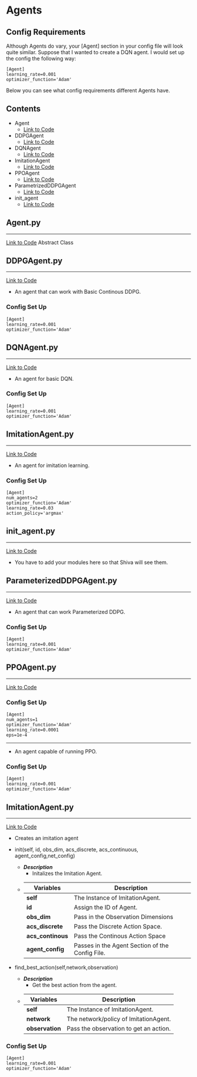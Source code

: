 # Agents
## Config Requirements
Although Agents do vary, your [Agent] section in your config file will look quite similar. Suppose that I wanted to create a DQN agent. I would set up the config the following way:
```
[Agent]
learning_rate=0.001
optimizer_function='Adam'
```
Below you can see what config requirements different Agents have.

## Contents
*   Agent
    * [Link to Code](https://github.com/nflux/Control-Tasks/blob/demo/shiva/shiva/agents/Agent.py)
*   DDPGAgent
    * [Link to Code](https://github.com/nflux/Control-Tasks/blob/demo/shiva/shiva/agents/DDPGAgent.py)
*   DQNAgent
    * [Link to Code](https://github.com/nflux/Control-Tasks/blob/demo/shiva/shiva/agents/DQNAgent.py)
*   ImitationAgent
    * [Link to Code](https://github.com/nflux/Control-Tasks/blob/demo/shiva/shiva/agents/ImitationAgent.py)
*   PPOAgent
    * [Link to Code](https://github.com/nflux/Control-Tasks/blob/demo/shiva/shiva/agents/PPOAgent.py)
*   ParametrizedDDPGAgent
    * [Link to Code](https://github.com/nflux/Control-Tasks/blob/demo/shiva/shiva/agents/ParametrizedDDPGAgent.py)
*   init_agent
    * [Link to Code](https://github.com/nflux/Control-Tasks/blob/demo/shiva/shiva/buffers/__init__.py)
##  Agent.py
___
[Link to Code](https://github.com/nflux/Control-Tasks/blob/demo/shiva/shiva/buffers/Agent.py)
Abstract Class
##  DDPGAgent.py
___
[Link to Code](https://github.com/nflux/Control-Tasks/blob/demo/shiva/shiva/buffers/DDPGAgent.py)
* An agent that can work with Basic Continous DDPG.
### Config Set Up     
```
[Agent]
learning_rate=0.001
optimizer_function='Adam'
```
##  DQNAgent.py
___
[Link to Code](https://github.com/nflux/Control-Tasks/blob/demo/shiva/shiva/buffers/DQNAgent.py)
* An agent for basic DQN.
### Config Set Up     
```
[Agent]
learning_rate=0.001
optimizer_function='Adam'
```
##  ImitationAgent.py
___
[Link to Code](https://github.com/nflux/Control-Tasks/blob/demo/shiva/shiva/buffers/ImitationAgent.py)
* An agent for imitation learning.
### Config Set Up     
```
[Agent]
num_agents=2
optimizer_function='Adam'
learning_rate=0.03
action_policy='argmax'
```
##  init_agent.py
___
[Link to Code](https://github.com/nflux/Control-Tasks/blob/demo/shiva/shiva/buffers/init_agent.py)

* You have to add your modules here so that Shiva will see them.

##  ParameterizedDDPGAgent.py 
___
[Link to Code](https://github.com/nflux/Control-Tasks/blob/demo/shiva/shiva/buffers/ParameterizedDDPGAgent.py)
* An agent that can work Parameterized DDPG.
### Config Set Up     
```
[Agent]
learning_rate=0.001
optimizer_function='Adam'
```
##  PPOAgent.py
___
[Link to Code](https://github.com/nflux/Control-Tasks/blob/demo/shiva/shiva/buffers/PPOAgent.py)
### Config Set Up     
```
[Agent]
num_agents=1
optimizer_function='Adam'
learning_rate=0.0001
eps=1e-4
```
___
* An agent capable of running PPO.
### Config Set Up     

```
[Agent]
learning_rate=0.001
optimizer_function='Adam'
```
##  ImitationAgent.py
___
[Link to Code](https://github.com/nflux/Control-Tasks/blob/demo/shiva/shiva/buffers/ImitationAgent.py)
*   Creates an imitation agent
*   init(self, id, obs_dim, acs_discrete, acs_continuous, agent_config,net_config)
    -   ***Description***
        +   Initalizes the Imitation Agent. 
    -   |   Variables   |   Description   |
        |       ---     |       ---       |
        |   **self**    |     The Instance of ImitationAgent.   |
        |   **id**      |  Assign the ID of Agent.     |
        |   **obs_dim** |   Pass in the Observation Dimensions    |
        |   **acs_discrete**    |   Pass the Discrete Action Space.|
        |   **acs_continous**   |Pass the Continous Action Space|
        |   **agent_config**    | Passes in the Agent Section of the Config File.     |

*   find_best_action(self,network,observation)
    -   ***Description***
        +   Get the best action from the agent. 
    -   |   Variables   |   Description   |
        |       ---     |       ---       |
        |   **self**    |     The Instance of ImitationAgent.   |
        |   **network**    |     The network/policy of ImitationAgent.   |
        |   **observation**    |     Pass the observation to get an action.   |
   
### Config Set Up     
```
[Agent]
learning_rate=0.001
optimizer_function='Adam'
```
 